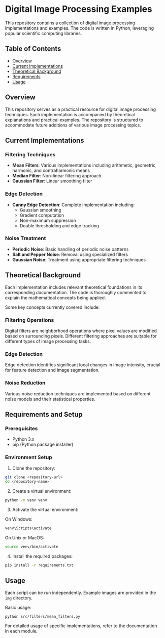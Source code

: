 # Digital Image Processing Examples

This repository contains a collection of digital image processing implementations and examples. The code is written in Python, leveraging popular scientific computing libraries.

## Table of Contents
- [Overview](#overview)
- [Current Implementations](#current-implementations)
- [Theoretical Background](#theoretical-background)
- [Requirements](#requirements)
- [Usage](#usage)

## Overview

This repository serves as a practical resource for digital image processing techniques. Each implementation is accompanied by theoretical explanations and practical examples. The repository is structured to accommodate future additions of various image processing topics.

## Current Implementations

### Filtering Techniques
- **Mean Filters**: Various implementations including arithmetic, geometric, harmonic, and contraharmonic means
- **Median Filter**: Non-linear filtering approach
- **Gaussian Filter**: Linear smoothing filter

### Edge Detection
- **Canny Edge Detection**: Complete implementation including:
  - Gaussian smoothing
  - Gradient computation
  - Non-maximum suppression
  - Double thresholding and edge tracking

### Noise Treatment
- **Periodic Noise**: Basic handling of periodic noise patterns
- **Salt and Pepper Noise**: Removal using specialized filters
- **Gaussian Noise**: Treatment using appropriate filtering techniques

## Theoretical Background

Each implementation includes relevant theoretical foundations in its corresponding documentation. The code is thoroughly commented to explain the mathematical concepts being applied.

Some key concepts currently covered include:

### Filtering Operations
Digital filters are neighborhood operations where pixel values are modified based on surrounding pixels. Different filtering approaches are suitable for different types of image processing tasks.

### Edge Detection
Edge detection identifies significant local changes in image intensity, crucial for feature detection and image segmentation.

### Noise Reduction
Various noise reduction techniques are implemented based on different noise models and their statistical properties.

## Requirements and Setup

### Prerequisites
- Python 3.x
- pip (Python package installer)

### Environment Setup

1. Clone the repository:
```bash
git clone <repository-url>
cd <repository-name>
```

2. Create a virtual environment:
```bash
python -m venv venv
```

3. Activate the virtual environment:

On Windows:
```bash
venv\Scripts\activate
```

On Unix or MacOS:
```bash
source venv/bin/activate
```

4. Install the required packages:
```bash
pip install -r requirements.txt
```

## Usage

Each script can be run independently. Example images are provided in the `img` directory.

Basic usage:
```bash
python src/filters/mean_filters.py
```

For detailed usage of specific implementations, refer to the documentation in each module.

